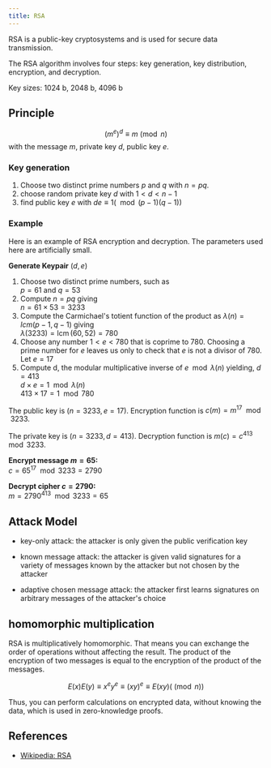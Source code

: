 ```yaml
---
title: RSA
---
```


RSA is a public-key cryptosystems and is used for secure data transmission.

The RSA algorithm involves four steps: key generation, key distribution, encryption, and decryption.

Key sizes: 1024 b, 2048 b, 4096 b

## Principle

$${\displaystyle (m^{e})^{d}\equiv m{\pmod {n}}}$$
with the message $m$, private key $d$, public key $e$.



### Key generation

1. Choose two distinct prime numbers $p$ and $q$ with $n = pq$.
1. choose random private key $d$ with $1 < d < n-1$
1. find public key $e$ with $de \equiv 1 (\mod (p-1)(q-1))$



### Example
Here is an example of RSA encryption and decryption. The parameters used here are artificially small.

**Generate Keypair** $(d, e)$

1. Choose two distinct prime numbers, such as</br>
	$p=61$ and $q=53$
1. Compute $n = pq$ giving</br>
	$n=61\times 53=3233$
1. Compute the Carmichael's totient function of the product as $λ(n) = lcm(p -1, q - 1)$ giving</br>
    $\lambda (3233)=\operatorname{lcm} (60,52)=780$
1. Choose any number $1 < e < 780$ that is coprime to $780$. Choosing a prime number for $e$ leaves us only to check that $e$ is not a divisor of 780.</br>
	Let $e=17$
1. Compute d, the modular multiplicative inverse of $e \mod λ(n)$ yielding,
    $d=413$</br>
    $d\times e=1{\mod {\lambda }}(n)$</br>
    $413\times 17=1{\mod {7}}80$

The public key is $(n = 3233, e = 17)$. Encryption function is $c(m)=m^{17}{\mod {3}}233$.

The private key is $(n = 3233, d = 413)$. Decryption function is $m(c)=c^{413}{\mod {3}}233$.

**Encrypt message $m = 65$:**</br>
$c=65^{17}{\mod {3}}233=2790$

**Decrypt cipher $c = 2790$:**</br>
$m=2790^{413}{\mod {3}}233=65$



## Attack Model
* key-only attack: the attacker is only given the public verification key

* known message attack: the attacker is given valid signatures for a variety of messages known by the attacker but not chosen by the attacker


* adaptive chosen message attack: the attacker first learns signatures on arbitrary messages of the attacker's choice





## homomorphic multiplication
RSA is multiplicatively homomorphic. That means you can exchange the order of operations without affecting the result. The product of the encryption of two messages is equal to the encryption of the product of the messages.

$$E(x)E(y) \equiv x^ey^e \equiv (xy)^e \equiv E(xy) (\pmod n)$$

Thus, you can perform calculations on encrypted data, without knowing the data, which is used in zero-knowledge proofs.


## References
* [Wikipedia: RSA](https://en.wikipedia.org/wiki/RSA_(cryptosystem))
